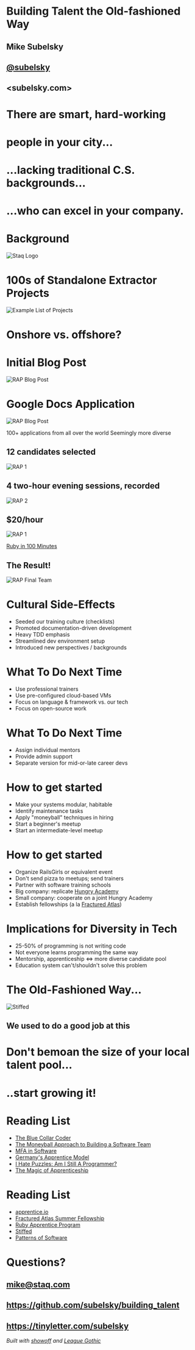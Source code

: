 <!SLIDE>
# Building Talent the Old-fashioned Way

## Mike Subelsky
## [@subelsky](https://twitter.com/subelsky)
## <subelsky.com>

<!SLIDE transition=fade>

# There are smart, hard-working
# people in your city...

<!SLIDE>

# ...lacking traditional C.S. backgrounds...

<!SLIDE>

# ...who can excel in your company.

<!SLIDE>

# Background

![Staq Logo](logo.png)

<!SLIDE>

# 100s of Standalone Extractor Projects

![Example List of Projects](extractor_list.png)

<!SLIDE>

# Onshore vs. offshore?

<!SLIDE>

# Initial Blog Post

![RAP Blog Post](post.png)

<!SLIDE>

# Google Docs Application

![RAP Blog Post](application.png)

100+ applications from all over the world
Seemingly more diverse

<!SLIDE>

## 12 candidates selected

![RAP 1](rap_training_1.JPG)

<!SLIDE>

## 4 two-hour evening sessions, recorded

![RAP 2](rap_training_2.JPG)

## $20/hour

<!SLIDE>

![RAP 1](ruby_100.png)

[Ruby in 100 Minutes](http://tutorials.jumpstartlab.com/)

<!SLIDE>

## The Result!

![RAP Final Team](rap.png)

<!SLIDE bullets incremental>

# Cultural Side-Effects

* Seeded our training culture (checklists)
* Promoted documentation-driven development
* Heavy TDD emphasis
* Streamlined dev environment setup
* Introduced new perspectives / backgrounds

<!SLIDE bullets incremental>

# What To Do Next Time

* Use professional trainers
* Use pre-configured cloud-based VMs
* Focus on language & framework vs. our tech
* Focus on open-source work

<!SLIDE bullets incremental>

# What To Do Next Time

* Assign individual mentors
* Provide admin support
* Separate version for mid-or-late career devs

<!SLIDE bullets incremental>

# How to get started

* Make your systems modular, habitable
* Identify maintenance tasks
* Apply "moneyball" techniques in hiring
* Start a beginner's meetup
* Start an intermediate-level meetup

<!SLIDE bullets incremental>

# How to get started

* Organize RailsGirls or equivalent event
* Don't send pizza to meetups; send trainers
* Partner with software training schools
* Big company: replicate [Hungry Academy](http://www.hungryacademy.com/)
* Small company: cooperate on a joint Hungry Academy
* Establish fellowships (a la [Fractured Atlas](http://www.fracturedatlas.org/site/blog/2014/03/12/new-summer-software-development-fellowship/))

<!SLIDE bullets incremental>

# Implications for Diversity in Tech

* 25-50% of programming is not writing code
* Not everyone learns programming the same way
* Mentorship, apprenticeship &hArr; more diverse candidate pool
* Education system can't/shouldn't solve this problem

<!SLIDE center>

# The Old-Fashioned Way...

![Stiffed](stiffed.jpg)

## We used to do a good job at this

<!SLIDE>

# Don't bemoan the size of your local talent pool...

<!SLIDE>

# ..start growing it!

<!SLIDE>

# Reading List

* [The Blue Collar Coder](http://dashes.com/anil/2012/10/the-blue-collar-coder.html)
* [The Moneyball Approach to Building a Software Team](http://devblog.moz.com/2014/09/the-moneyball-approach-to-building-a-software-team/)
* [MFA in Software](https://www.dreamsongs.com/MFASoftware.html)
* [Germany's Apprentice Model](http://www.theatlantic.com/business/archive/2014/10/why-germany-is-so-much-better-at-training-its-workers/381550)
* [I Hate Puzzles: Am I Still A Programmer?](http://zef.me/3666/i-hate-puzzles/)
* [The Magic of Apprenticeship](http://fourhourworkweek.com/2012/11/12/the-magic-of-apprenticeship-a-how-to-guide/)

<!SLIDE>

# Reading List

* [apprentice.io](http://www.apprentice.io/)
* [Fractured Atlas Summer Fellowship](http://www.fracturedatlas.org/site/blog/2014/03/12/new-summer-software-development-fellowship/)
* [Ruby Apprentice Program](http://www.subelsky.com/2014/02/staqs-ruby-apprentice-program-was-great.html)
* [Stiffed](https://www.goodreads.com/book/show/200884.Stiffed)
* [Patterns of Software](http://www.goodreads.com/book/show/685486.Patterns_of_Software)

<!SLIDE>

# Questions?

## <mike@staq.com>
## <https://github.com/subelsky/building_talent>
## <https://tinyletter.com/subelsky>


*Built with [showoff](https://github.com/puppetlabs/showoff/) and [League Gothic](https://www.theleagueofmoveabletype.com/league-gothic)*
